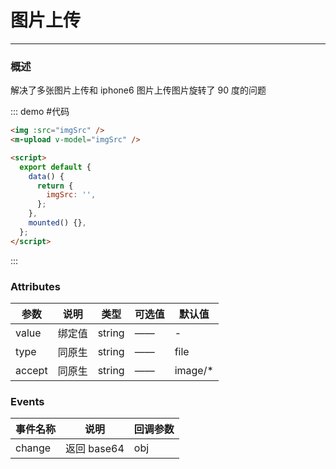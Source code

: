 <script>
  export default {
    data() {
      return {
        imgSrc:''
      };
    },
    mounted() {},
  };
</script>

# 图片上传

---

### 概述

解决了多张图片上传和 iphone6 图片上传图片旋转了 90 度的问题

::: demo #代码

```html
<img :src="imgSrc" />
<m-upload v-model="imgSrc" />

<script>
  export default {
    data() {
      return {
        imgSrc: '',
      };
    },
    mounted() {},
  };
</script>
```

:::

### Attributes

| 参数   | 说明   | 类型   | 可选值 | 默认值   |
| ------ | ------ | ------ | ------ | -------- |
| value  | 绑定值 | string | ——     | -        |
| type   | 同原生 | string | ——     | file     |
| accept | 同原生 | string | ——     | image/\* |

### Events

| 事件名称 | 说明        | 回调参数 |
| -------- | ----------- | -------- |
| change   | 返回 base64 | obj      |
